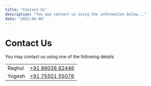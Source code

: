 ```yaml
---
title: "Contact Us"
description: "You may contact us using the information below..."
date: "2023-04-08"
---
```


# Contact Us

You may contact us using one of the following details

|        |                                      |
| ------ | ------------------------------------ |
| Raghul | [+91 89038 82446](tel:+918903882446) |
| Yogesh | [+91 75501 55076](tel:+917550155076) |
